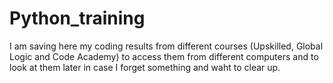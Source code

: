 # Python_training
I am saving here my coding results from different courses (Upskilled, Global Logic and Code Academy) to access them from different computers 
and to look at them later in case I forget something and waht to clear up.

